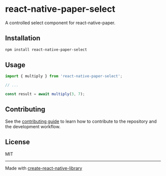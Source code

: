 # react-native-paper-select

A controlled select component for react-native-paper.

## Installation

```sh
npm install react-native-paper-select
```

## Usage

```js
import { multiply } from 'react-native-paper-select';

// ...

const result = await multiply(3, 7);
```

## Contributing

See the [contributing guide](CONTRIBUTING.md) to learn how to contribute to the repository and the development workflow.

## License

MIT

---

Made with [create-react-native-library](https://github.com/callstack/react-native-builder-bob)

